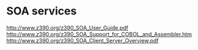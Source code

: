 # SOA services

<http://www.z390.org/z390_SOA_User_Guide.pdf>
<http://www.z390.org/z390_SOA_Support_for_COBOL_and_Assembler.htm>
<http://www.z390.org/z390_SOA_Client_Server_Overview.pdf>
